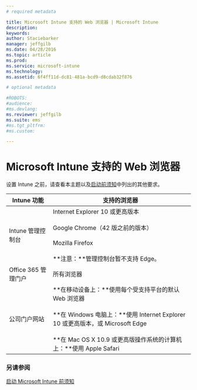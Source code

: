 ```yaml
---
# required metadata

title: Microsoft Intune 支持的 Web 浏览器 | Microsoft Intune
description:
keywords:
author: Staciebarker
manager: jeffgilb
ms.date: 04/28/2016
ms.topic: article
ms.prod:
ms.service: microsoft-intune
ms.technology:
ms.assetid: 6f4ff11d-dc81-481a-bcd9-d8cdab32f876

# optional metadata

#ROBOTS:
#audience:
#ms.devlang:
ms.reviewer: jeffgilb
ms.suite: ems
#ms.tgt_pltfrm:
#ms.custom:

---
```


# Microsoft Intune 支持的 Web 浏览器

设置 Intune 之前，请查看本主题以及[启动前须知](what-to-know-before-you-start-microsoft-intune.md)中列出的其他要求。

|Intune 功能 |支持的浏览器|
|---------|---------|
|Intune 管理控制台     |  Internet Explorer 10 或更高版本<br /><br />Google Chrome（42 版之前的版本）<br /><br />Mozilla Firefox <br /><br />**注意：**管理控制台暂不支持 Edge。                      
|Office 365 管理门户     |所有浏览器  |
|公司门户网站     |**在移动设备上：**使用每个受支持平台的默认 Web 浏览器   <br /><br />**在 Windows 电脑上：**使用 Internet Explorer 10 或更高版本，或 Microsoft Edge<br /><br />**在 Mac OS X 10.9 或更高版操作系统的计算机上：**使用 Apple Safari    |


### 另请参阅
[启动 Microsoft Intune 前须知](what-to-know-before-you-start-microsoft-intune.md)




<!--HONumber=May16_HO4-->



